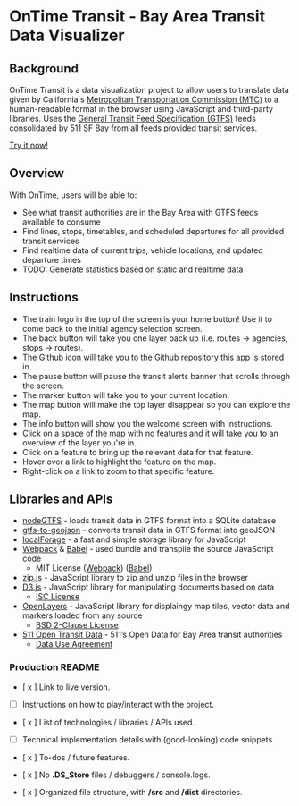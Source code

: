 # OnTime Transit - Bay Area Transit Data Visualizer

## Background

OnTime Transit is a data visualization project to allow users to translate data given by California's [Metropolitan Transportation Commission (MTC)](https://mtc.ca.gov) to a human-readable format in the browser using JavaScript and third-party libraries. Uses the [General Transit Feed Specification (GTFS)](https://developers.google.com/transit) feeds consolidated by 511 SF Bay from all feeds provided transit services.

[Try it now!](https://brianhvo02.github.io/ontime-transit/)

## Overview

With OnTime, users will be able to:
- See what transit authorities are in the Bay Area with GTFS feeds available to consume
- Find lines, stops, timetables, and scheduled departures for all provided transit services
- Find realtime data of current trips, vehicle locations, and updated departure times
- TODO: Generate statistics based on static and realtime data

## Instructions

- The train logo in the top of the screen is your home button! Use it to come back to the initial agency selection screen.
- The back button will take you one layer back up (i.e. routes -> agencies, stops -> routes).
- The Github icon will take you to the Github repository this app is stored in.
- The pause button will pause the transit alerts banner that scrolls through the screen.
- The marker button will take you to your current location.
- The map button will make the top layer disappear so you can explore the map.
- The info button will show you the welcome screen with instructions.
- Click on a space of the map with no features and it will take you to an overview of the layer you're in.
- Click on a feature to bring up the relevant data for that feature.
- Hover over a link to highlight the feature on the map.
- Right-click on a link to zoom to that specific feature.

## Libraries and APIs

- [nodeGTFS](https://github.com/blinktaginc/node-gtfs) - loads transit data in GTFS format into a SQLite database
- [gtfs-to-geojson](https://github.com/blinktaginc/gtfs-to-geojson) -  converts transit data in GTFS format into geoJSON
- [localForage](https://github.com/localForage/localForage) - a fast and simple storage library for JavaScript
- [Webpack](https://webpack.js.org) & [Babel](https://babeljs.io) - used bundle and transpile the source JavaScript code
	- MIT License ([Webpack](https://github.com/webpack/webpack/blob/main/LICENSE)) ([Babel](https://github.com/babel/babel/blob/main/LICENSE))
- [zip.js](https://gildas-lormeau.github.io/zip.js) - JavaScript library to zip and unzip files in the browser
- [D3.js](https://d3js.org/) - JavaScript library for manipulating documents based on data
	- [ISC License](https://github.com/d3/d3/blob/main/LICENSE)
- [OpenLayers](https://openlayers.org) - JavaScript library for displaingy map tiles, vector data and markers loaded from any source
	- [BSD 2-Clause License](https://github.com/openlayers/openlayers/blob/main/LICENSE.md)
- [511 Open Transit Data](https://511.org/open-data/transit) - 511’s Open Data for Bay Area transit authorities
	- [Data Use Agreement](https://511.org/sites/default/files/pdfs/511_Data_Agreement_Final.pdf)

### Production README

- [ x ] Link to live version.

- [ ] Instructions on how to play/interact with the project.

- [ x ] List of technologies / libraries / APIs used.

- [ ] Technical implementation details with (good-looking) code snippets.

- [ x ] To-dos / future features.

- [ x ] No  **.DS_Store**  files / debuggers / console.logs.

- [ x ] Organized file structure, with  **/src**  and  **/dist**  directories.
